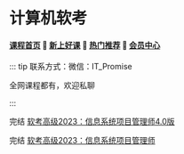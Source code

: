 # 计算机软考

#### [**课程首页**](../../README.md) 💖 [**新上好课**](./xshk.md) 💖 [**热门推荐**](./rmtj.md) 💖 [**会员中心**](./vip.md)

::: tip
联系方式：微信：IT_Promise

全网课程都有，欢迎私聊

:::

完结 [软考高级2023：信息系统项目管理师4.0版](https://e.51cto.com/training_1094.html)

完结 [软考高级2023：信息系统项目管理师](https://e.51cto.com/training_1094.html)